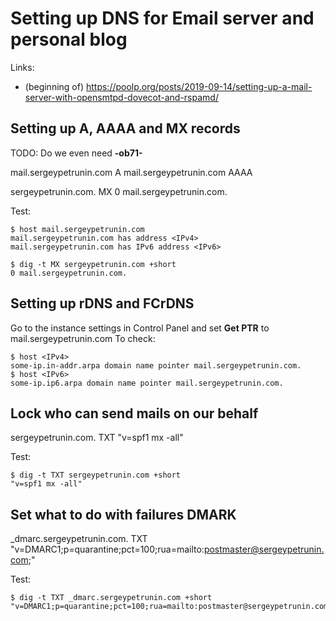 # Setting up DNS for Email server and personal blog
Links:
 * (beginning of) https://poolp.org/posts/2019-09-14/setting-up-a-mail-server-with-opensmtpd-dovecot-and-rspamd/

## Setting up A, AAAA and MX records

TODO: Do we even need **-ob71-**

mail.sergeypetrunin.com  A     <IPv4>
mail.sergeypetrunin.com  AAAA  <IPv6>

sergeypetrunin.com.                 MX   0 mail.sergeypetrunin.com.

Test:
```
$ host mail.sergeypetrunin.com
mail.sergeypetrunin.com has address <IPv4>
mail.sergeypetrunin.com has IPv6 address <IPv6>

$ dig -t MX sergeypetrunin.com +short
0 mail.sergeypetrunin.com.
```

## Setting up rDNS and FCrDNS

Go to the instance settings in Control Panel and set **Get PTR** to mail.sergeypetrunin.com
To check:
```
$ host <IPv4>
some-ip.in-addr.arpa domain name pointer mail.sergeypetrunin.com.
$ host <IPv6>
some-ip.ip6.arpa domain name pointer mail.sergeypetrunin.com.
```

## Lock who can send mails on our behalf

sergeypetrunin.com.            TXT  "v=spf1 mx -all"

Test:
```
$ dig -t TXT sergeypetrunin.com +short
"v=spf1 mx -all"
```

## Set what to do with failures DMARK

_dmarc.sergeypetrunin.com.     TXT  "v=DMARC1;p=quarantine;pct=100;rua=mailto:postmaster@sergeypetrunin.com;"

Test:
```
$ dig -t TXT _dmarc.sergeypetrunin.com +short
"v=DMARC1;p=quarantine;pct=100;rua=mailto:postmaster@sergeypetrunin.com;"
```
